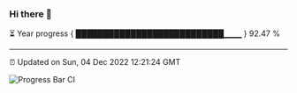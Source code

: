### Hi there 👋

⏳ Year progress { ███████████████████████████▁▁▁ } 92.47 %

---

⏰ Updated on Sun, 04 Dec 2022 12:21:24 GMT

![Progress Bar CI](https://github.com/liununu/liununu/workflows/Progress%20Bar%20CI/badge.svg)
